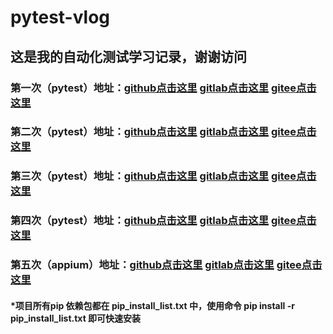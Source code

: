 # pytest-vlog

## 这是我的自动化测试学习记录，谢谢访问

### 第一次（pytest）地址：[github点击这里](https://github.com/ti132520/pytest-vlog/tree/main/pytest-20210411) [gitlab点击这里](https://gitlab.stuq.ceshiren.com/1665027031/pytest-vlog/-/tree/main/pytest-20210408) [gitee点击这里](https://gitee.com/ti132520/pytest-vlog/tree/main/pytest-20210408)

### 第二次（pytest）地址：[github点击这里](https://github.com/ti132520/pytest-vlog/tree/main/pytest-20210408) [gitlab点击这里](https://gitlab.stuq.ceshiren.com/1665027031/pytest-vlog/-/tree/main/pytest-20210411) [gitee点击这里](https://gitee.com/ti132520/pytest-vlog/tree/main/pytest-20210411)

### 第三次（pytest）地址：[github点击这里](https://github.com/ti132520/pytest-vlog/tree/main/pytest-20210415) [gitlab点击这里](https://gitlab.stuq.ceshiren.com/1665027031/pytest-vlog/-/tree/main/pytest-20210415) [gitee点击这里](https://gitee.com/ti132520/pytest-vlog/tree/main/pytest-20210415)

### 第四次（pytest）地址：[github点击这里](https://github.com/ti132520/pytest-vlog/tree/main/pytest-20210418) [gitlab点击这里](https://gitlab.stuq.ceshiren.com/1665027031/pytest-vlog/-/tree/main/pytest-20210418) [gitee点击这里](https://gitee.com/ti132520/pytest-vlog/tree/main/pytest-20210418)

### 第五次（appium）地址：[github点击这里](https://github.com/ti132520/pytest-vlog/tree/main/appium-20210422) [gitlab点击这里](https://gitlab.stuq.ceshiren.com/1665027031/pytest-vlog/-/tree/main/appium-20210422) [gitee点击这里](https://gitee.com/ti132520/pytest-vlog/tree/main/appium-20210422)



#### *项目所有pip 依赖包都在 pip_install_list.txt 中，使用命令 pip install -r pip_install_list.txt 即可快速安装

